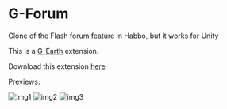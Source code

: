 # G-Forum

Clone of the Flash forum feature in Habbo, but it works for Unity

This is a [G-Earth](https://github.com/sirjonasxx/G-Earth) extension.

Download this extension [here](https://github.com/sirjonasxx/G-Forum/releases/latest)



Previews:

![img1](https://i.imgur.com/Iekbsfh.png)
![img2](https://i.ibb.co/V2rxSTj/image.png)
![img3](https://i.ibb.co/zJ8HwxW/image.png)
